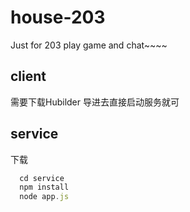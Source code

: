 # house-203
Just for 203 play game and chat~~~~

## client
需要下载Hubilder 导进去直接启动服务就可

## service
下载 
```js
  cd service
  npm install
  node app.js
```
